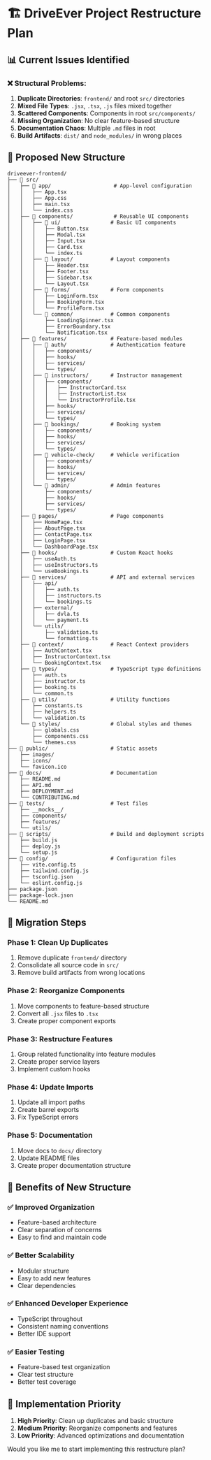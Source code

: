 # 🏗️ DriveEver Project Restructure Plan

## 📊 Current Issues Identified

### ❌ **Structural Problems:**
1. **Duplicate Directories**: `frontend/` and root `src/` directories
2. **Mixed File Types**: `.jsx`, `.tsx`, `.js` files mixed together
3. **Scattered Components**: Components in root `src/components/`
4. **Missing Organization**: No clear feature-based structure
5. **Documentation Chaos**: Multiple `.md` files in root
6. **Build Artifacts**: `dist/` and `node_modules/` in wrong places

## 🎯 **Proposed New Structure**

```
driveever-frontend/
├── 📁 src/
│   ├── 📁 app/                    # App-level configuration
│   │   ├── App.tsx
│   │   ├── App.css
│   │   ├── main.tsx
│   │   └── index.css
│   ├── 📁 components/             # Reusable UI components
│   │   ├── 📁 ui/                # Basic UI components
│   │   │   ├── Button.tsx
│   │   │   ├── Modal.tsx
│   │   │   ├── Input.tsx
│   │   │   ├── Card.tsx
│   │   │   └── index.ts
│   │   ├── 📁 layout/            # Layout components
│   │   │   ├── Header.tsx
│   │   │   ├── Footer.tsx
│   │   │   ├── Sidebar.tsx
│   │   │   └── Layout.tsx
│   │   ├── 📁 forms/             # Form components
│   │   │   ├── LoginForm.tsx
│   │   │   ├── BookingForm.tsx
│   │   │   └── ProfileForm.tsx
│   │   └── 📁 common/            # Common components
│   │       ├── LoadingSpinner.tsx
│   │       ├── ErrorBoundary.tsx
│   │       └── Notification.tsx
│   ├── 📁 features/              # Feature-based modules
│   │   ├── 📁 auth/              # Authentication feature
│   │   │   ├── components/
│   │   │   ├── hooks/
│   │   │   ├── services/
│   │   │   └── types/
│   │   ├── 📁 instructors/       # Instructor management
│   │   │   ├── components/
│   │   │   │   ├── InstructorCard.tsx
│   │   │   │   ├── InstructorList.tsx
│   │   │   │   └── InstructorProfile.tsx
│   │   │   ├── hooks/
│   │   │   ├── services/
│   │   │   └── types/
│   │   ├── 📁 bookings/          # Booking system
│   │   │   ├── components/
│   │   │   ├── hooks/
│   │   │   ├── services/
│   │   │   └── types/
│   │   ├── 📁 vehicle-check/     # Vehicle verification
│   │   │   ├── components/
│   │   │   ├── hooks/
│   │   │   ├── services/
│   │   │   └── types/
│   │   └── 📁 admin/             # Admin features
│   │       ├── components/
│   │       ├── hooks/
│   │       ├── services/
│   │       └── types/
│   ├── 📁 pages/                 # Page components
│   │   ├── HomePage.tsx
│   │   ├── AboutPage.tsx
│   │   ├── ContactPage.tsx
│   │   ├── LoginPage.tsx
│   │   └── DashboardPage.tsx
│   ├── 📁 hooks/                 # Custom React hooks
│   │   ├── useAuth.ts
│   │   ├── useInstructors.ts
│   │   └── useBookings.ts
│   ├── 📁 services/              # API and external services
│   │   ├── api/
│   │   │   ├── auth.ts
│   │   │   ├── instructors.ts
│   │   │   └── bookings.ts
│   │   ├── external/
│   │   │   ├── dvla.ts
│   │   │   └── payment.ts
│   │   └── utils/
│   │       ├── validation.ts
│   │       └── formatting.ts
│   ├── 📁 context/               # React Context providers
│   │   ├── AuthContext.tsx
│   │   ├── InstructorContext.tsx
│   │   └── BookingContext.tsx
│   ├── 📁 types/                 # TypeScript type definitions
│   │   ├── auth.ts
│   │   ├── instructor.ts
│   │   ├── booking.ts
│   │   └── common.ts
│   ├── 📁 utils/                 # Utility functions
│   │   ├── constants.ts
│   │   ├── helpers.ts
│   │   └── validation.ts
│   └── 📁 styles/                # Global styles and themes
│       ├── globals.css
│       ├── components.css
│       └── themes.css
├── 📁 public/                    # Static assets
│   ├── images/
│   ├── icons/
│   └── favicon.ico
├── 📁 docs/                      # Documentation
│   ├── README.md
│   ├── API.md
│   ├── DEPLOYMENT.md
│   └── CONTRIBUTING.md
├── 📁 tests/                     # Test files
│   ├── __mocks__/
│   ├── components/
│   ├── features/
│   └── utils/
├── 📁 scripts/                   # Build and deployment scripts
│   ├── build.js
│   ├── deploy.js
│   └── setup.js
├── 📁 config/                    # Configuration files
│   ├── vite.config.ts
│   ├── tailwind.config.js
│   ├── tsconfig.json
│   └── eslint.config.js
├── package.json
├── package-lock.json
└── README.md
```

## 🔄 **Migration Steps**

### **Phase 1: Clean Up Duplicates**
1. Remove duplicate `frontend/` directory
2. Consolidate all source code in `src/`
3. Remove build artifacts from wrong locations

### **Phase 2: Reorganize Components**
1. Move components to feature-based structure
2. Convert all `.jsx` files to `.tsx`
3. Create proper component exports

### **Phase 3: Restructure Features**
1. Group related functionality into feature modules
2. Create proper service layers
3. Implement custom hooks

### **Phase 4: Update Imports**
1. Update all import paths
2. Create barrel exports
3. Fix TypeScript errors

### **Phase 5: Documentation**
1. Move docs to `docs/` directory
2. Update README files
3. Create proper documentation structure

## 🎯 **Benefits of New Structure**

### **✅ Improved Organization**
- Feature-based architecture
- Clear separation of concerns
- Easy to find and maintain code

### **✅ Better Scalability**
- Modular structure
- Easy to add new features
- Clear dependencies

### **✅ Enhanced Developer Experience**
- TypeScript throughout
- Consistent naming conventions
- Better IDE support

### **✅ Easier Testing**
- Feature-based test organization
- Clear test structure
- Better test coverage

## 🚀 **Implementation Priority**

1. **High Priority**: Clean up duplicates and basic structure
2. **Medium Priority**: Reorganize components and features
3. **Low Priority**: Advanced optimizations and documentation

Would you like me to start implementing this restructure plan?



